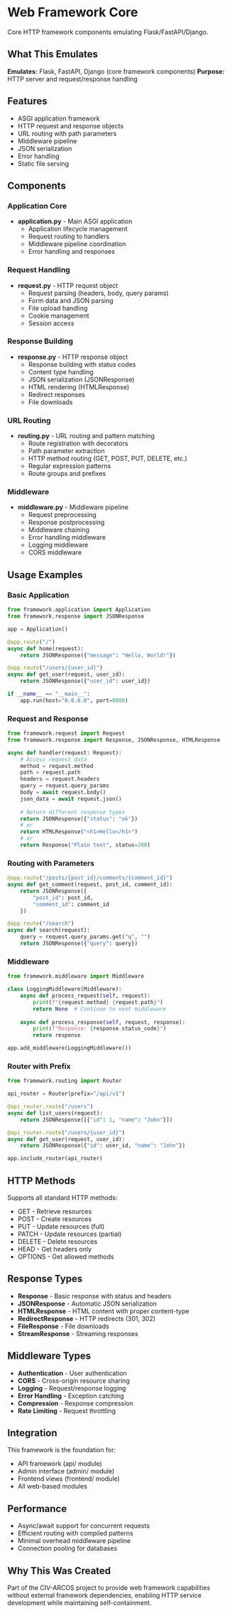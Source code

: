 # Web Framework Core

Core HTTP framework components emulating Flask/FastAPI/Django.

## What This Emulates

**Emulates:** Flask, FastAPI, Django (core framework components)
**Purpose:** HTTP server and request/response handling

## Features

- ASGI application framework
- HTTP request and response objects
- URL routing with path parameters
- Middleware pipeline
- JSON serialization
- Error handling
- Static file serving

## Components

### Application Core
- **application.py** - Main ASGI application
  - Application lifecycle management
  - Request routing to handlers
  - Middleware pipeline coordination
  - Error handling and responses

### Request Handling
- **request.py** - HTTP request object
  - Request parsing (headers, body, query params)
  - Form data and JSON parsing
  - File upload handling
  - Cookie management
  - Session access

### Response Building
- **response.py** - HTTP response object
  - Response building with status codes
  - Content type handling
  - JSON serialization (JSONResponse)
  - HTML rendering (HTMLResponse)
  - Redirect responses
  - File downloads

### URL Routing
- **routing.py** - URL routing and pattern matching
  - Route registration with decorators
  - Path parameter extraction
  - HTTP method routing (GET, POST, PUT, DELETE, etc.)
  - Regular expression patterns
  - Route groups and prefixes

### Middleware
- **middleware.py** - Middleware pipeline
  - Request preprocessing
  - Response postprocessing
  - Middleware chaining
  - Error handling middleware
  - Logging middleware
  - CORS middleware

## Usage Examples

### Basic Application
```python
from framework.application import Application
from framework.response import JSONResponse

app = Application()

@app.route("/")
async def home(request):
    return JSONResponse({"message": "Hello, World!"})

@app.route("/users/{user_id}")
async def get_user(request, user_id):
    return JSONResponse({"user_id": user_id})

if __name__ == "__main__":
    app.run(host="0.0.0.0", port=8000)
```

### Request and Response
```python
from framework.request import Request
from framework.response import Response, JSONResponse, HTMLResponse

async def handler(request: Request):
    # Access request data
    method = request.method
    path = request.path
    headers = request.headers
    query = request.query_params
    body = await request.body()
    json_data = await request.json()
    
    # Return different response types
    return JSONResponse({"status": "ok"})
    # or
    return HTMLResponse("<h1>Hello</h1>")
    # or
    return Response("Plain text", status=200)
```

### Routing with Parameters
```python
@app.route("/posts/{post_id}/comments/{comment_id}")
async def get_comment(request, post_id, comment_id):
    return JSONResponse({
        "post_id": post_id,
        "comment_id": comment_id
    })

@app.route("/search")
async def search(request):
    query = request.query_params.get("q", "")
    return JSONResponse({"query": query})
```

### Middleware
```python
from framework.middleware import Middleware

class LoggingMiddleware(Middleware):
    async def process_request(self, request):
        print(f"{request.method} {request.path}")
        return None  # Continue to next middleware
    
    async def process_response(self, request, response):
        print(f"Response: {response.status_code}")
        return response

app.add_middleware(LoggingMiddleware())
```

### Router with Prefix
```python
from framework.routing import Router

api_router = Router(prefix="/api/v1")

@api_router.route("/users")
async def list_users(request):
    return JSONResponse([{"id": 1, "name": "John"}])

@api_router.route("/users/{user_id}")
async def get_user(request, user_id):
    return JSONResponse({"id": user_id, "name": "John"})

app.include_router(api_router)
```

## HTTP Methods

Supports all standard HTTP methods:
- GET - Retrieve resources
- POST - Create resources
- PUT - Update resources (full)
- PATCH - Update resources (partial)
- DELETE - Delete resources
- HEAD - Get headers only
- OPTIONS - Get allowed methods

## Response Types

- **Response** - Basic response with status and headers
- **JSONResponse** - Automatic JSON serialization
- **HTMLResponse** - HTML content with proper content-type
- **RedirectResponse** - HTTP redirects (301, 302)
- **FileResponse** - File downloads
- **StreamResponse** - Streaming responses

## Middleware Types

- **Authentication** - User authentication
- **CORS** - Cross-origin resource sharing
- **Logging** - Request/response logging
- **Error Handling** - Exception catching
- **Compression** - Response compression
- **Rate Limiting** - Request throttling

## Integration

This framework is the foundation for:
- API framework (api/ module)
- Admin interface (admin/ module)
- Frontend views (frontend/ module)
- All web-based modules

## Performance

- Async/await support for concurrent requests
- Efficient routing with compiled patterns
- Minimal overhead middleware pipeline
- Connection pooling for databases

## Why This Was Created

Part of the CIV-ARCOS project to provide web framework capabilities without external framework dependencies, enabling HTTP service development while maintaining self-containment.
